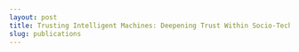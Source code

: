 ```yaml
---
layout: post
title: Trusting Intelligent Machines: Deepening Trust Within Socio-Technical Systems
slug: publications
---
```


